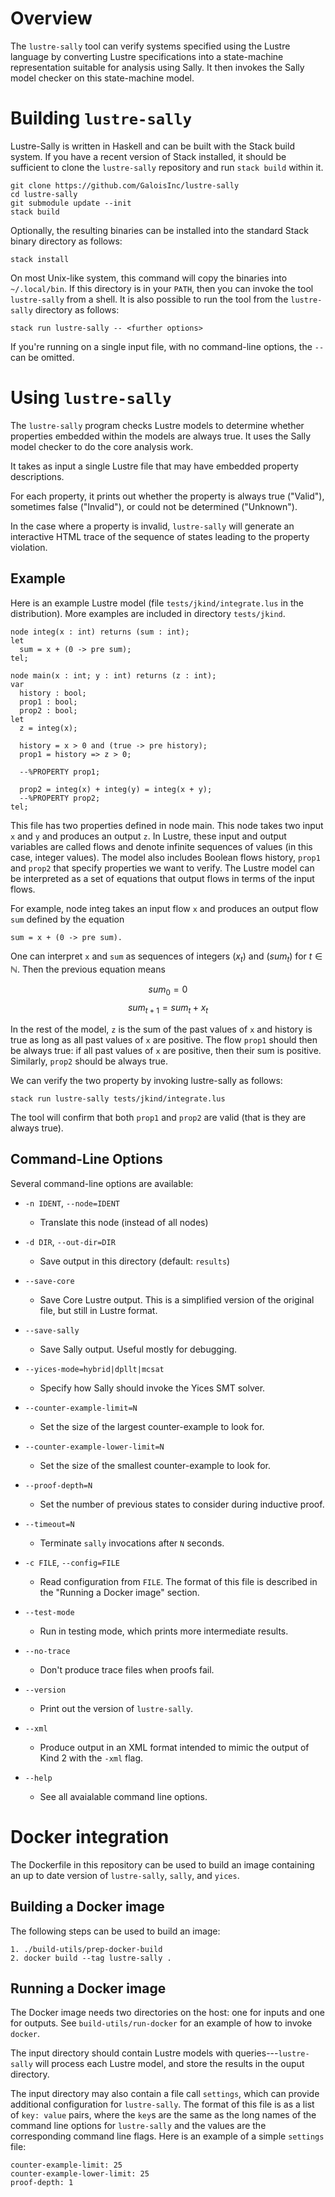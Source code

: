 # Overview

The `lustre-sally` tool can verify systems specified using the Lustre
language by converting Lustre specifications into a state-machine
representation suitable for analysis using Sally. It then invokes the
Sally model checker on this state-machine model.

# Building `lustre-sally`

Lustre-Sally is written in Haskell and can be built with the Stack build
system. If you have a recent version of Stack installed, it should be
sufficient to clone the `lustre-sally` repository and run `stack build`
within it.

    git clone https://github.com/GaloisInc/lustre-sally
    cd lustre-sally
    git submodule update --init
    stack build

Optionally, the resulting binaries can be installed into the standard
Stack binary directory as follows:

    stack install

On most Unix-like system, this command will copy the binaries into
`~/.local/bin`. If this directory is in your `PATH`, then you can invoke
the tool `lustre-sally` from a shell. It is also possible to run the
tool from the `lustre-sally` directory as follows:

    stack run lustre-sally -- <further options>

If you're running on a single input file, with no command-line
options, the `--` can be omitted.

# Using `lustre-sally`

The `lustre-sally` program checks Lustre models to determine whether
properties embedded within the models are always true. It uses the
Sally model checker to do the core analysis work.

It takes as input a single Lustre file that may have embedded
property descriptions.

For each property, it prints out whether the property is always true
("Valid"), sometimes false ("Invalid"), or could not be determined
("Unknown").

In the case where a property is invalid, `lustre-sally` will generate
an interactive HTML trace of the sequence of states leading to the
property violation.

## Example

Here is an example Lustre model (file `tests/jkind/integrate.lus` in the
distribution). More examples are included in directory `tests/jkind`.

~~~~
node integ(x : int) returns (sum : int);
let
  sum = x + (0 -> pre sum);
tel;

node main(x : int; y : int) returns (z : int);
var
  history : bool;
  prop1 : bool;
  prop2 : bool;
let
  z = integ(x);

  history = x > 0 and (true -> pre history);
  prop1 = history => z > 0;

  --%PROPERTY prop1;

  prop2 = integ(x) + integ(y) = integ(x + y);
  --%PROPERTY prop2;
tel;
~~~~


This file has two properties defined in node main. This node takes two
input `x` and `y` and produces an output `z`. In Lustre, these input and
output variables are called flows and denote infinite sequences of
values (in this case, integer values). The model also includes Boolean
flows history, `prop1` and `prop2` that specify properties we want to
verify. The Lustre model can be interpreted as a set of equations that
output flows in terms of the input flows.

For example, node integ takes an input flow `x` and produces an output
flow `sum` defined by the equation

    sum = x + (0 -> pre sum).

One can interpret `x` and `sum` as sequences of integers ($x_{t}$) and
($\mathit{sum}_{t}$) for $t \in \mathbb{N}$. Then the previous equation means

$$
\mathit{sum}_0 = 0
$$
$$
\mathit{sum}_{t+1} = \mathit{sum}_{t} + x_{t}
$$

In the rest of the model, `z` is the sum of the past values of `x` and
history is true as long as all past values of `x` are positive. The flow
`prop1` should then be always true: if all past values of `x` are
positive, then their sum is positive. Similarly, `prop2` should be
always true.

We can verify the two property by invoking lustre-sally as follows:

    stack run lustre-sally tests/jkind/integrate.lus

The tool will confirm that both `prop1` and `prop2` are valid (that is
they are always true).

## Command-Line Options

Several command-line options are available:

* `-n IDENT`, `--node=IDENT`
    * Translate this node (instead of all nodes)

* `-d DIR`, `--out-dir=DIR`
    * Save output in this directory (default: `results`)

* `--save-core`
    * Save Core Lustre output. This is a simplified version of the
      original file, but still in Lustre format.

* `--save-sally`
    * Save Sally output. Useful mostly for debugging.

* `--yices-mode=hybrid|dpllt|mcsat`
    * Specify how Sally should invoke the Yices SMT solver.

* `--counter-example-limit=N`
    * Set the size of the largest counter-example to look for.

* `--counter-example-lower-limit=N`
    * Set the size of the smallest counter-example to look for.

* `--proof-depth=N`
    * Set the number of previous states to consider during inductive
      proof.

* `--timeout=N`
    * Terminate `sally` invocations after `N` seconds.

* `-c FILE`, `--config=FILE`
    * Read configuration from `FILE`. The format of this file is
      described in the "Running a Docker image" section.

* `--test-mode`
    * Run in testing mode, which prints more intermediate results.

* `--no-trace`
    * Don't produce trace files when proofs fail.

* `--version`
    * Print out the version of `lustre-sally`.

* `--xml`
    * Produce output in an XML format intended to mimic the output of
      Kind 2 with the `-xml` flag.

* `--help`
    * See all avaialable command line options.

# Docker integration

The Dockerfile in this repository can be used to build an image
containing an up to date version of `lustre-sally`, `sally`, and
`yices`.

## Building a Docker image

The following steps can be used to build an image:

    1. ./build-utils/prep-docker-build
    2. docker build --tag lustre-sally .

## Running a Docker image

The Docker image needs two directories on the host: one for inputs
and one for outputs.  See `build-utils/run-docker` for an example of how to
invoke `docker`.

The input directory should contain Lustre models with
queries---`lustre-sally` will process each Lustre model, and store the
results in the ouput directory.

The input directory may also contain a file call `settings`, which can
provide additional configuration for `lustre-sally`.  The format of this
file is as a list of `key: value` pairs, where the `key`s are the same
as the long names of the command line options for `lustre-sally` and
the values are the corresponding command line flags.  Here is an example
of a simple `settings` file:

    counter-example-limit: 25
    counter-example-lower-limit: 25
    proof-depth: 1
